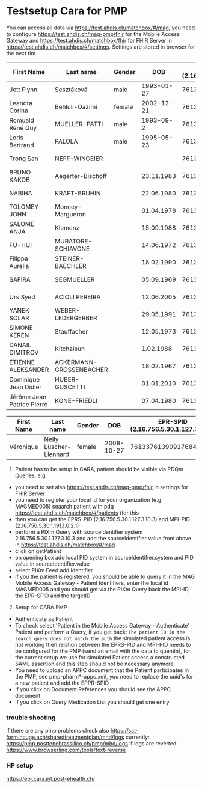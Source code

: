 
Testsetup Cara for PMP
======================

You can access all data via https://test.ahdis.ch/matchbox/#/mag, you need to configure https://test.ahdis.ch/mag-pmp/fhir for the Mobile Access Gateway and
https://test.ahdis.ch/matchbox/fhir for FHIR Server in https://test.ahdis.ch/matchbox/#/settings. Settings are stored in browser for the next tim.

| First Name |  Last name  | Gender  | DOB     | EPR-SPID (2.16.756.5.30.1.127.3.10.3) | MPI-PID (2.16.756.5.30.1.191.1.0.2.1)  | CHUV (2.16.756.5.30.1.196.3.2.1) | usage |
|------------|--------------|---------|---------|---------------------------------------|--------------------------|-------------------------------------------|----------|
| Jett Flynn| Sesztáková        | male       | 1993-01-27 | 761337615758291047                    | c55f4ca7-bd4e-4134-8dcd-56b793ade958             |  MAGMED006 | chuv - demo   |
| Leandra Corina  | Behluli-Qazimi         | female    | 2002-12-21  | 761337611932009095                    | 7a4ec59f-a024-4cfb-bc04-3339c53cb9ac               |  MAGMED005 | chuv - export |
| Romuald René Guy  | MUELLER-PATTI         | male    |1993-09-2  | 761337614574943741                    |    50987ab8-3344-4349-8aaa-cc3bc9d9dec8               |  MAGMED007 | chuv - no appc doc |
| Loris Bertrand  | PALOLA        |   male   | 1995-05-23  | 761337617206922169                    |  68e0258d-20c6-4f6c-8740-00e9e0f0d29f                 |  MAGMED010 | documedis - patient  |
| Trong San  | NEFF-WINGEIER        |      |   | 761337611735842172                    | e7963774-9098-445f-9cab-5d52234b52c3   |  MAGMED011 | documedis - patient |
| BRUNO KAKOB| Aegerter-Bischoff | | 23.11.1983 | 761337613917063504 | 64370848-bed5-46c4-972f-05b410b59235 |  CHUV001 | 
| NABIHA| KRAFT-BRUHIN | | 22.06.1980 | 761337612537863969 | a42cb8ee-dc76-428d-be0f-163b38e5d511 |  CHUV002 | 
 | TOLOMEY JOHN| Monney-Margueron | | 01.04.1978 | 761337617150124497 | 1abb1e0f-86e1-4a9e-8ae4-94f532cec483 | CHUV003 | 
 | SALOME ANJA| Klemenz | | 15.09.1988 | 761337619872617110 | eebf95b0-d408-44e9-b1be-6a941ea65325 |  CHUV004 | 
 | FU-HUI| MURATORE-SCHIAVONE | | 14.06.1972 | 761337610975948651 | b199886e-982f-41a2-b79d-c7fe58c25266  | CHUV005 | 
 | Filippa Aurelia| STEINER-BAECHLER | | 18.02.1990 | 761337616538595232 | c1d1b2f0-377d-4eb4-918a-4632e4c95c7c | CHUV006 | 
 | SAFIRA| SEGMUELLER | | 05.09.1969 | 761337614430418338 |  02add961-9bcf-4ebe-82f1-2f2eeabddc41  | CHUV007 | 
 | Urs Syed | ACIOLI PEREIRA | | 12.06.2005 | 761337610360664012 | 46d8e9d7-3a7f-4ab1-b5ee-2f87175a6490  | CHUV008 | 
 | YANEK SOLAR| WEBER-LEDERGERBER | | 29.05.1991 | 761337612107906324 |22701467-5f85-4818-8cd5-202d86c4decc |  CHUV009 | 
 | SIMONE KEREN | Stauffacher | | 12.05.1973 | 761337614443482272 | 23f31e1b-c483-4f87-8996-9413415552a1  | CHUV010 | 
 | DANAIL DIMITROV	 | Kitchaleun	| | 1.02.1988 |	761337611206906525 | 76be7dfe-d8be-4901-b8f9-b20c76db0435 | HCI001 |
 | ETIENNE ALEKSANDER	 | ACKERMANN-GROSSENBACHER	| | 18.02.1967|	761337610343729455 |  3f6f46d9-0912-4b9f-8d0b-1da03153f095 | HCI002 |
 | Dominique Jean Didier	 | HUBER-GUSCETTI	| | 01.01.2010 |	761337617347225136 | 80d4c907-a928-42bf-8a98-a381496b5e74 | HCI003 |
 | Jérôme Jean Patrice Pierre | 	KONE-FRIEDLI	| | 07.04.1980 |	761337614643047219 | 6aa579e0-4f0f-4b01-8184-76b606641ba6 | HCI004 |



| First Name |  Last name  | Gender  | DOB     | EPR-SPID (2.16.756.5.30.1.127.3.10.3) | MPI-PID (2.16.756.5.30.1.191.1.0.2.1)  | EPRIK (urn:oid:2.16.756.5.30.1.999.90) | usage |
|------------|--------------|---------|---------|---------------------------------------|--------------------------|-------------------------------------------|----------|
| Véronique | Nelly Lüscher-Lienhard        | female       | 2008-10-27 | 761337613909176847                    | 0f3d4999-18f9-4aaa-8938-f5db052f9964             |  CARAPMP001 | caa - demo   |



1. Patient has to be setup in CARA, patient should be visible via PDQm Queries, e.g:

  - you need to set also https://test.ahdis.ch/mag-pmp/fhir in settings for FHIR Server
  - you need to register your local id for your organization (e.g. MAGMED005)
    seaarch patient with pdq https://test.ahdis.ch/matchbox/#/patients (for this 
  - then you can get the EPRS-PID (2.16.756.5.30.1.127.3.10.3) and MPI-PID (2.16.756.5.30.1.191.1.0.2.1)
  - perform a PIXm Query with sourceIdentifier system 2.16.756.5.30.1.127.3.10.3 and add the sourceIdentifier value from above in https://test.ahdis.ch/matchbox/#/mag
  - click on getPatient
  - on opening box add local PID system in sourceIdentifier.system and PID value in sourceIdentifier.value
  - select PIXm Feed add Identifier 
  - if you the patient is registered, you should be able to query it in the MAG Mobile Access Gateway - Patient Identifiers, enter the local id MAGMED005 and you should get via the PIXm Query back the MPI-ID, the EPR-SPID and the targetID




2. Setup for CARA PMP

- Authenticate as Patient 
- To check select 'Patient in the Mobile Access Gateway - Authenticate' Patient and perform a Query, if you get back: `The patient ID in the search query does not match the auth` the simulated patient access is not working then relation between the EPRS-PID and MPI-PID needs to be configured for the PMP (send an email with the data to quentin), for the current setup we use for simulated Patient access a constructed SAML assertion and this step should not be necessary anymore
- You need to upload an APPC document that the Patient participates in the PMP, see pmp-pharm\*-appc.xml, you need to replace the uuid's for a new patient and add the EPPR-SPID
- If you click on Document References you should see the APPC document
- If you click on Query Medication List you should get one entry

### trouble shooting
if there are any pmp problems check also https://sct-form.hcuge.ach/sharedtreatmentplan/mhd/logs currently: https://pmp.posttenebrassilico.ch/pmp/mhd/logs
if logs are reverted: https://www.browserling.com/tools/text-reverse

### HP setup

https://epr.cara.int.post-ehealth.ch/



